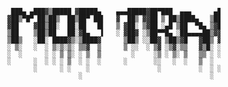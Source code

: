 <pre>
    ███▄ ▄███▓▒█████ ▓█████▄    ▄▄▄█████▓██▀███  ▄▄▄      ▄████▄  ██ ▄█▓█████ ██▀███       ███████▓██▓   ▓█████  ██████ 
   ▓██▒▀█▀ ██▒██▒  ██▒██▀ ██▌   ▓  ██▒ ▓▓██ ▒ ██▒████▄   ▒██▀ ▀█  ██▄█▒▓█   ▀▓██ ▒ ██▒   ▓██   ▓██▓██▒   ▓█   ▀▒██    ▒ 
   ▓██    ▓██▒██░  ██░██   █▌   ▒ ▓██░ ▒▓██ ░▄█ ▒██  ▀█▄ ▒▓█    ▄▓███▄░▒███  ▓██ ░▄█ ▒   ▒████ ▒██▒██░   ▒███  ░ ▓██▄   
   ▒██    ▒██▒██   ██░▓█▄   ▌   ░ ▓██▓ ░▒██▀▀█▄ ░██▄▄▄▄██▒▓▓▄ ▄██▓██ █▄▒▓█  ▄▒██▀▀█▄     ░▓█▒  ░██▒██░   ▒▓█  ▄  ▒   ██▒
   ▒██▒   ░██░ ████▓▒░▒████▓      ▒██▒ ░░██▓ ▒██▒▓█   ▓██▒ ▓███▀ ▒██▒ █░▒████░██▓ ▒██▒   ░▒█░  ░██░██████░▒████▒██████▒▒
   ░ ▒░   ░  ░ ▒░▒░▒░ ▒▒▓  ▒      ▒ ░░  ░ ▒▓ ░▒▓░▒▒   ▓▒█░ ░▒ ▒  ▒ ▒▒ ▓░░ ▒░ ░ ▒▓ ░▒▓░    ▒ ░  ░▓ ░ ▒░▓  ░░ ▒░ ▒ ▒▓▒ ▒ ░
   ░  ░      ░ ░ ▒ ▒░ ░ ▒  ▒        ░     ░▒ ░ ▒░ ▒   ▒▒ ░ ░  ▒  ░ ░▒ ▒░░ ░  ░ ░▒ ░ ▒░    ░     ▒ ░ ░ ▒  ░░ ░  ░ ░▒  ░ ░
   ░      ░  ░ ░ ░ ▒  ░ ░  ░      ░       ░░   ░  ░   ▒  ░       ░ ░░ ░   ░    ░░   ░     ░ ░   ▒ ░ ░ ░     ░  ░  ░  ░  
          ░      ░ ░    ░                  ░          ░  ░ ░     ░  ░     ░  ░  ░               ░     ░  ░  ░  ░     ░  
                      ░                                  ░                                                              ░                                   ░                                                                              ░                                  ░                                                              

</pre>
